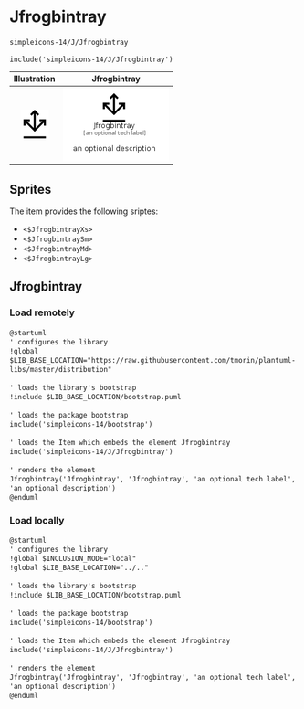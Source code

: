 # Jfrogbintray


```text
simpleicons-14/J/Jfrogbintray
```

```text
include('simpleicons-14/J/Jfrogbintray')
```



| Illustration | Jfrogbintray |
| :---: | :---: |
| ![illustration for Illustration](../../simpleicons-14/J/Jfrogbintray.png) | ![illustration for Jfrogbintray](../../simpleicons-14/J/Jfrogbintray.Local.png) |



## Sprites
The item provides the following sriptes:

- `<$JfrogbintrayXs>`
- `<$JfrogbintraySm>`
- `<$JfrogbintrayMd>`
- `<$JfrogbintrayLg>`





## Jfrogbintray

### Load remotely
```plantuml
@startuml
' configures the library
!global $LIB_BASE_LOCATION="https://raw.githubusercontent.com/tmorin/plantuml-libs/master/distribution"

' loads the library's bootstrap
!include $LIB_BASE_LOCATION/bootstrap.puml

' loads the package bootstrap
include('simpleicons-14/bootstrap')

' loads the Item which embeds the element Jfrogbintray
include('simpleicons-14/J/Jfrogbintray')

' renders the element
Jfrogbintray('Jfrogbintray', 'Jfrogbintray', 'an optional tech label', 'an optional description')
@enduml
```

### Load locally
```plantuml
@startuml
' configures the library
!global $INCLUSION_MODE="local"
!global $LIB_BASE_LOCATION="../.."

' loads the library's bootstrap
!include $LIB_BASE_LOCATION/bootstrap.puml

' loads the package bootstrap
include('simpleicons-14/bootstrap')

' loads the Item which embeds the element Jfrogbintray
include('simpleicons-14/J/Jfrogbintray')

' renders the element
Jfrogbintray('Jfrogbintray', 'Jfrogbintray', 'an optional tech label', 'an optional description')
@enduml
```

